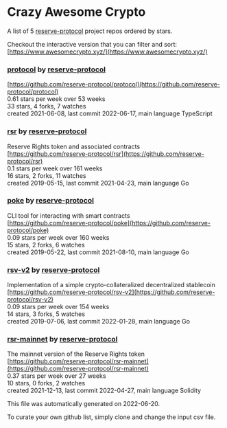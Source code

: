 # Crazy Awesome Crypto
A list of 5 [reserve-protocol](https://github.com/reserve-protocol) project repos ordered by stars.  

Checkout the interactive version that you can filter and sort: 
[https://www.awesomecrypto.xyz/](https://www.awesomecrypto.xyz/)  


### [protocol](https://github.com/reserve-protocol/protocol) by [reserve-protocol](https://github.com/reserve-protocol)  
  
[https://github.com/reserve-protocol/protocol](https://github.com/reserve-protocol/protocol)  
0.61 stars per week over 53 weeks  
33 stars, 4 forks, 7 watches  
created 2021-06-08, last commit 2022-06-17, main language TypeScript  


### [rsr](https://github.com/reserve-protocol/rsr) by [reserve-protocol](https://github.com/reserve-protocol)  
Reserve Rights token and associated contracts  
[https://github.com/reserve-protocol/rsr](https://github.com/reserve-protocol/rsr)  
0.1 stars per week over 161 weeks  
16 stars, 2 forks, 11 watches  
created 2019-05-15, last commit 2021-04-23, main language Go  


### [poke](https://github.com/reserve-protocol/poke) by [reserve-protocol](https://github.com/reserve-protocol)  
CLI tool for interacting with smart contracts  
[https://github.com/reserve-protocol/poke](https://github.com/reserve-protocol/poke)  
0.09 stars per week over 160 weeks  
15 stars, 2 forks, 6 watches  
created 2019-05-22, last commit 2021-08-10, main language Go  


### [rsv-v2](https://github.com/reserve-protocol/rsv-v2) by [reserve-protocol](https://github.com/reserve-protocol)  
Implementation of a simple crypto-collateralized decentralized stablecoin  
[https://github.com/reserve-protocol/rsv-v2](https://github.com/reserve-protocol/rsv-v2)  
0.09 stars per week over 154 weeks  
14 stars, 3 forks, 5 watches  
created 2019-07-06, last commit 2022-01-28, main language Go  


### [rsr-mainnet](https://github.com/reserve-protocol/rsr-mainnet) by [reserve-protocol](https://github.com/reserve-protocol)  
The mainnet version of the Reserve Rights token  
[https://github.com/reserve-protocol/rsr-mainnet](https://github.com/reserve-protocol/rsr-mainnet)  
0.37 stars per week over 27 weeks  
10 stars, 0 forks, 2 watches  
created 2021-12-13, last commit 2022-04-27, main language Solidity  


This file was automatically generated on 2022-06-20.  

To curate your own github list, simply clone and change the input csv file.  